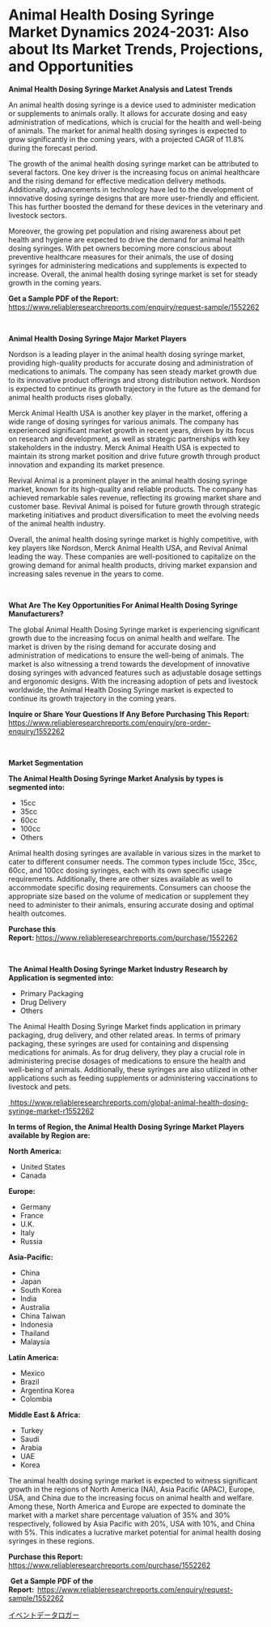 <p><h1>Animal Health Dosing Syringe Market Dynamics 2024-2031: Also about Its Market Trends, Projections, and Opportunities</h1></p><p><strong>Animal Health Dosing Syringe Market Analysis and Latest Trends</strong></p>
<p><p>An animal health dosing syringe is a device used to administer medication or supplements to animals orally. It allows for accurate dosing and easy administration of medications, which is crucial for the health and well-being of animals. The market for animal health dosing syringes is expected to grow significantly in the coming years, with a projected CAGR of 11.8% during the forecast period.</p><p>The growth of the animal health dosing syringe market can be attributed to several factors. One key driver is the increasing focus on animal healthcare and the rising demand for effective medication delivery methods. Additionally, advancements in technology have led to the development of innovative dosing syringe designs that are more user-friendly and efficient. This has further boosted the demand for these devices in the veterinary and livestock sectors.</p><p>Moreover, the growing pet population and rising awareness about pet health and hygiene are expected to drive the demand for animal health dosing syringes. With pet owners becoming more conscious about preventive healthcare measures for their animals, the use of dosing syringes for administering medications and supplements is expected to increase. Overall, the animal health dosing syringe market is set for steady growth in the coming years.</p></p>
<p><strong>Get a Sample PDF of the Report:&nbsp;</strong> <a href="https://www.reliableresearchreports.com/enquiry/request-sample/1552262">https://www.reliableresearchreports.com/enquiry/request-sample/1552262</a></p>
<p>&nbsp;</p>
<p><strong>Animal Health Dosing Syringe Major Market Players</strong></p>
<p><p>Nordson is a leading player in the animal health dosing syringe market, providing high-quality products for accurate dosing and administration of medications to animals. The company has seen steady market growth due to its innovative product offerings and strong distribution network. Nordson is expected to continue its growth trajectory in the future as the demand for animal health products rises globally.</p><p>Merck Animal Health USA is another key player in the market, offering a wide range of dosing syringes for various animals. The company has experienced significant market growth in recent years, driven by its focus on research and development, as well as strategic partnerships with key stakeholders in the industry. Merck Animal Health USA is expected to maintain its strong market position and drive future growth through product innovation and expanding its market presence.</p><p>Revival Animal is a prominent player in the animal health dosing syringe market, known for its high-quality and reliable products. The company has achieved remarkable sales revenue, reflecting its growing market share and customer base. Revival Animal is poised for future growth through strategic marketing initiatives and product diversification to meet the evolving needs of the animal health industry.</p><p>Overall, the animal health dosing syringe market is highly competitive, with key players like Nordson, Merck Animal Health USA, and Revival Animal leading the way. These companies are well-positioned to capitalize on the growing demand for animal health products, driving market expansion and increasing sales revenue in the years to come.</p></p>
<p>&nbsp;</p>
<p><strong>What Are The Key Opportunities For Animal Health Dosing Syringe Manufacturers?</strong></p>
<p><p>The global Animal Health Dosing Syringe market is experiencing significant growth due to the increasing focus on animal health and welfare. The market is driven by the rising demand for accurate dosing and administration of medications to ensure the well-being of animals. The market is also witnessing a trend towards the development of innovative dosing syringes with advanced features such as adjustable dosage settings and ergonomic designs. With the increasing adoption of pets and livestock worldwide, the Animal Health Dosing Syringe market is expected to continue its growth trajectory in the coming years.</p></p>
<p><strong>Inquire or Share Your Questions If Any Before Purchasing This Report:</strong> <a href="https://www.reliableresearchreports.com/enquiry/pre-order-enquiry/1552262">https://www.reliableresearchreports.com/enquiry/pre-order-enquiry/1552262</a></p>
<p>&nbsp;</p>
<p><strong>Market Segmentation</strong></p>
<p><strong>The Animal Health Dosing Syringe Market Analysis by types is segmented into:</strong></p>
<p><ul><li>15cc</li><li>35cc</li><li>60cc</li><li>100cc</li><li>Others</li></ul></p>
<p><p>Animal health dosing syringes are available in various sizes in the market to cater to different consumer needs. The common types include 15cc, 35cc, 60cc, and 100cc dosing syringes, each with its own specific usage requirements. Additionally, there are other sizes available as well to accommodate specific dosing requirements. Consumers can choose the appropriate size based on the volume of medication or supplement they need to administer to their animals, ensuring accurate dosing and optimal health outcomes.</p></p>
<p><strong>Purchase this Report:&nbsp;</strong><a href="https://www.reliableresearchreports.com/purchase/1552262">https://www.reliableresearchreports.com/purchase/1552262</a></p>
<p>&nbsp;</p>
<p><strong>The Animal Health Dosing Syringe Market Industry Research by Application is segmented into:</strong></p>
<p><ul><li>Primary Packaging</li><li>Drug Delivery</li><li>Others</li></ul></p>
<p><p>The Animal Health Dosing Syringe Market finds application in primary packaging, drug delivery, and other related areas. In terms of primary packaging, these syringes are used for containing and dispensing medications for animals. As for drug delivery, they play a crucial role in administering precise dosages of medications to ensure the health and well-being of animals. Additionally, these syringes are also utilized in other applications such as feeding supplements or administering vaccinations to livestock and pets.</p></p>
<p><a href="https://www.reliableresearchreports.com/global-animal-health-dosing-syringe-market-r1552262">&nbsp;https://www.reliableresearchreports.com/global-animal-health-dosing-syringe-market-r1552262</a></p>
<p><strong>In terms of Region, the Animal Health Dosing Syringe Market Players available by Region are:</strong></p>
<p>
    <p> <strong> North America: </strong>
        <ul>
            <li>United States</li>
            <li>Canada</li>
        </ul>
        </p> 
    <p> <strong> Europe: </strong>
        <ul>
            <li>Germany</li>
            <li>France</li>
            <li>U.K.</li>
            <li>Italy</li>
            <li>Russia</li>
        </ul>
        </p> 
    <p> <strong> Asia-Pacific: </strong>
        <ul>
            <li>China</li>
            <li>Japan</li>
            <li>South Korea</li>
            <li>India</li>
            <li>Australia</li>
            <li>China Taiwan</li>
            <li>Indonesia</li>
            <li>Thailand</li>
            <li>Malaysia</li>
        </ul>
        </p> 
    <p> <strong> Latin America: </strong>
        <ul>
            <li>Mexico</li>
            <li>Brazil</li>
            <li>Argentina Korea</li>
            <li>Colombia</li>
        </ul>
        </p> 
    <p> <strong> Middle East & Africa: </strong>
        <ul>
            <li>Turkey</li>
            <li>Saudi</li>
            <li>Arabia</li>
            <li>UAE</li>
            <li>Korea</li>
        </ul>
    </p>
    </p>
<p><p>The animal health dosing syringe market is expected to witness significant growth in the regions of North America (NA), Asia Pacific (APAC), Europe, USA, and China due to the increasing focus on animal health and welfare. Among these, North America and Europe are expected to dominate the market with a market share percentage valuation of 35% and 30% respectively, followed by Asia Pacific with 20%, USA with 10%, and China with 5%. This indicates a lucrative market potential for animal health dosing syringes in these regions.</p></p>
<p><strong>Purchase this Report: </strong><a href="https://www.reliableresearchreports.com/purchase/1552262">https://www.reliableresearchreports.com/purchase/1552262</a></p>
<p>&nbsp;<strong>Get a Sample PDF of the Report:&nbsp;&nbsp;</strong><a href="https://www.reliableresearchreports.com/enquiry/request-sample/1552262">https://www.reliableresearchreports.com/enquiry/request-sample/1552262</a></p>
<p><strong></strong></p>
<p><p><a href="https://github.com/oqxogxyvqe90775/Market-Research-Report-List-2/blob/main/152884251624.md">イベントデータロガー</a></p></p>